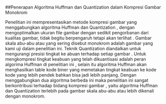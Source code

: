 ##Penerapan Algoritma Huffman dan Quantization dalam Kompresi Gambar Monokrom

 
 Penelitian ini mempresentasikan metode kompresi gambar yang menggabungkan  algoritma Huffman dan Quantization , dengan  mengoptimalkan ukuran file gambar dengan sedikit pengorbanan dari kualitas gambar, tidak begitu berpengaruh tetapi akan terlihat . Gambar skala abu-abu atau yang sering disebut monokrom adalah gambar yang kami uji dalam penelitian ini. Teknik Quantization diandalkan untuk mengurangi presisi tingkat ke abuan terhadap setiap gambar . Untuk mengkompresi tingkat keabuan yang telah dikuantisasi adalah peran algorima Huffman di penelitian ini , selain itu algoritma Huffman akan menghasilkan table kode biner yang memetakan tingkat keabuan ke kode kode yang lebih pendek bahkan bisa jadi lebih panjang. Dengan menggabungkan dua algoritma berbeda ini maka penelitian ini sangat berkontribusi terhadap bidang kompresi gambar , yaitu algoritma Huffman dan Quantization terlebih pada gambar skala abu-abu atau lebih dikenali dengan monokrom.
